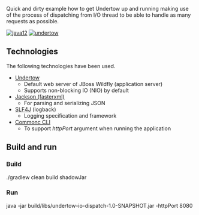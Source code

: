 Quick and dirty example how to get Undertow up and running making use of the process of dispatching from I/O thread to be able to handle as many requests as possible. 

[![java12](https://img.shields.io/badge/java-12-blue.svg?longCache=true&style=for-the-badge)](https://docs.oracle.com/en/java/javase/12/)
[![undertow](https://img.shields.io/badge/undertow-2-red.svg?longCache=true&style=for-the-badge)](http://undertow.io/)  

## Technologies
The following technologies have been used.
* [Undertow](http://undertow.io/)
  - Default web server of JBoss Wildfly (application server)
  - Supports non-blocking IO (NIO) by default
* [Jackson (fasterxml)](https://github.com/FasterXML/jackson-core)
  - For parsing and serializing JSON
* [SLF4J](https://www.slf4j.org/) (logback)
  - Logging specification and framework
* [Commonc CLI](https://commons.apache.org/proper/commons-cli/)
  - To support _httpPort_ argument when running the application

## Build and run
### Build
./gradlew clean build shadowJar

### Run
java -jar build/libs/undertow-io-dispatch-1.0-SNAPSHOT.jar -httpPort 8080
